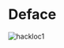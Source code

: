 # Deface
![hackloc1](https://user-images.githubusercontent.com/71983420/219267049-09d94da5-eb61-471f-b93d-3e926f3fe92b.png)
<!--- ![icon](https://user-images.githubusercontent.com/71983420/97779318-34480680-1bb8-11eb-909e-44d09e1a250a.png)
# just try to make script -->


